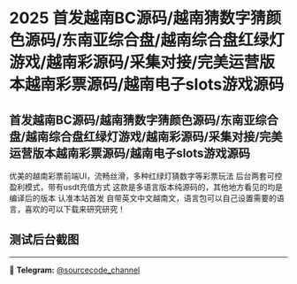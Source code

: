# 2025 首发越南BC源码/越南猜数字猜颜色源码/东南亚综合盘/越南综合盘红绿灯游戏/越南彩源码/采集对接/完美运营版本越南彩票源码/越南电子slots游戏源码



## 首发越南BC源码/越南猜数字猜颜色源码/东南亚综合盘/越南综合盘红绿灯游戏/越南彩源码/采集对接/完美运营版本越南彩票源码/越南电子slots游戏源码

优美的越南彩票前端UI，流畅丝滑，多种红绿灯猜数字等彩票玩法
后台两套可控盈利模式，带有usdt充值方式
这款是多语言版本纯源码的，其他地方看见的均是编译后的版本 认准本站首发 自带英文中文越南文，语言包可以自己设置需要的语言，喜欢的可以下载来研究研究！


## 测试后台截图


---
📢 **Telegram:** [@sourcecode_channel](https://t.me/sourcecode_channel)
